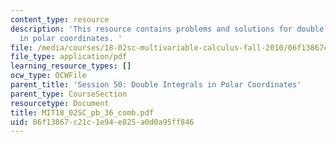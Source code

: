 ```yaml
---
content_type: resource
description: 'This resource contains problems and solutions for double integration
  in polar coordinates. '
file: /media/courses/18-02sc-multivariable-calculus-fall-2010/06f13867c21c1e94e825a0d0a95ff846_MIT18_02SC_pb_36_comb.pdf
file_type: application/pdf
learning_resource_types: []
ocw_type: OCWFile
parent_title: 'Session 50: Double Integrals in Polar Coordinates'
parent_type: CourseSection
resourcetype: Document
title: MIT18_02SC_pb_36_comb.pdf
uid: 06f13867-c21c-1e94-e825-a0d0a95ff846
---
```

